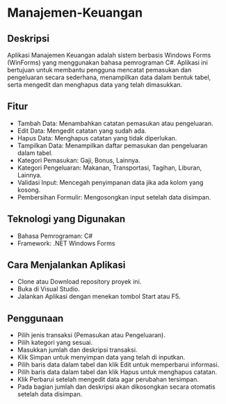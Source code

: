 # Manajemen-Keuangan

## Deskripsi  
Aplikasi Manajemen Keuangan adalah sistem berbasis Windows Forms (WinForms) yang menggunakan bahasa pemrograman C#. Aplikasi ini bertujuan untuk membantu pengguna mencatat pemasukan dan pengeluaran secara sederhana, menampilkan data dalam bentuk tabel, serta mengedit dan menghapus data yang telah dimasukkan. 

## Fitur
- Tambah Data: Menambahkan catatan pemasukan atau pengeluaran.
- Edit Data: Mengedit catatan yang sudah ada.
- Hapus Data: Menghapus catatan yang tidak diperlukan.
- Tampilkan Data: Menampilkan daftar pemasukan dan pengeluaran dalam tabel.
- Kategori Pemasukan: Gaji, Bonus, Lainnya.
- Kategori Pengeluaran: Makanan, Transportasi, Tagihan, Liburan, Lainnya.
- Validasi Input: Mencegah penyimpanan data jika ada kolom yang kosong.
- Pembersihan Formulir: Mengosongkan input setelah data disimpan.
  
## Teknologi yang Digunakan  
- Bahasa Pemrograman: C#
- Framework: .NET Windows Forms
  
## Cara Menjalankan Aplikasi
- Clone atau Download repository proyek ini.
- Buka di Visual Studio.
- Jalankan Aplikasi dengan menekan tombol Start atau F5.

## Penggunaan
- Pilih jenis transaksi (Pemasukan atau Pengeluaran).
- Pilih kategori yang sesuai.
- Masukkan jumlah dan deskripsi transaksi.
- Klik Simpan untuk menyimpan data yang telah di inputkan.
- Pilih baris data dalam tabel dan klik Edit untuk memperbarui informasi.
- Pilih baris data dalam tabel dan klik Hapus untuk menghapus catatan.
- Klik Perbarui setelah mengedit data agar perubahan tersimpan.
- Pada bagian jumlah dan deskripsi akan dikosongkan secara otomatis setelah data disimpan.

